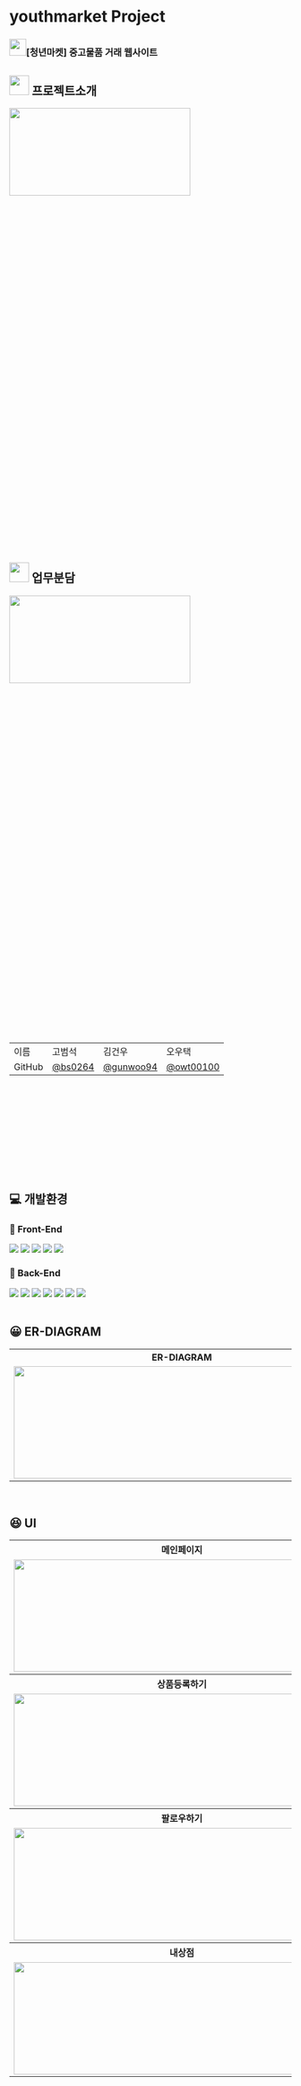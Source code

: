 # youthmarket Project
### <img src="https://github.com/user-attachments/assets/74a60ca1-377d-484f-b9df-fc168bac2895"  width="30px" height="30px">[청년마켓] 중고물품 거래 웹사이트


## <img src="https://user-images.githubusercontent.com/113049166/222699301-ce14e886-186b-4241-91fc-132ba832cbe9.png" width="35px" height="35px"> 프로젝트소개

<img src="https://github.com/user-attachments/assets/d8f9e665-56dc-4ae9-94a7-11bf1ad82bf2" width="80%" height="20%">

## <img src="https://user-images.githubusercontent.com/113049166/222700339-680fc1d0-6047-48e2-8f3e-4c55c9916e82.png" width="35px" height="35px"> 업무분담 

<img src="https://github.com/user-attachments/assets/d1a21f15-96cb-467a-8d8f-206562009192" width="80%" height="20%">

<table style="margin-left: auto; margin-right: auto; width: 600px; height: 200px;">
            <tr>
                <td>이름</td>
                <td>고범석</td>
                <td>김건우</td>
                <td>오우택</td>
            </tr>
            <tr>
                <td>GitHub</td>
                <td><a href="https://github.com/bs0264">@bs0264</a></td>
                <td><a href="https://github.com/gunwoo94">@gunwoo94</a></td>
                <td><a href="https://github.com/owt00100">@owt00100</a></td>
            </tr>
  </table>
  
  <br>

  
  ## :computer: 개발환경
### :pencil: Front-End
<div>
	<img src="https://img.shields.io/badge/HTML5-E34F26?style=flat&logo=HTML5&logoColor=white" />
	<img src="https://img.shields.io/badge/CSS3-1572B6?style=flat&logo=CSS3&logoColor=white" />
	<img src="https://img.shields.io/badge/JavaScript-F7DF1E?style=flat&logo=JavaScript&logoColor=white" />
	<img src="https://img.shields.io/badge/jQuery-0769AD?style=flat&logo=jQuery&logoColor=white" />	
	<img src="https://img.shields.io/badge/Bootstrap-7952B3?style=flat&logo=Bootstrap&logoColor=white" />
</div>

 ### :pencil: Back-End
<div>
	<img src="https://img.shields.io/badge/Java-007396?style=flat&logo=Java&logoColor=white" />
	<img src="https://img.shields.io/badge/Oracle-F80000?style=flat&logo=Oracle&logoColor=white" />
	<img src="https://img.shields.io/badge/Apache Tomcat-F8DC75?style=flat&logo=Apache Tomcat&logoColor=white" />
	<img src="https://user-images.githubusercontent.com/113049166/222707121-ef026546-b995-4c35-8cdd-5dcd1e5825d5.svg" />
	<img src="https://user-images.githubusercontent.com/113049166/222707252-fc23c89e-a4f6-49a0-b550-7b26aa323fad.svg" />
	<img src="https://user-images.githubusercontent.com/113049166/222707283-1d75770f-1c1d-441d-bccf-2d045850600f.svg" />
	<img src="https://user-images.githubusercontent.com/113049166/222707320-eada9a30-6441-4f77-aea9-511da0362e0b.svg" />

</div>

<br>

## 😀 ER-DIAGRAM 
<table>
<tr>
	<th>
	  ER-DIAGRAM
	</th>
</tr>
<tr>
	<td width="50%">
		<img src="https://github.com/user-attachments/assets/ea4bdc32-2502-4fc5-9770-16e3f2957bfd" width="600" height="200"/>
	</td>
</tr>
</table>

<br>

## 😆 UI
<table>
<tr>
	<th>
		메인페이지
	</th>
	<th>
		관리자페이지
	</th>

</tr>
<tr>
	<td width="30%">
		<img src="https://github.com/user-attachments/assets/c51b273a-75f7-4ad7-9bf5-6acbbece89c8" width="600" height="200"/>
	</td>
	<td width="30%">
		<img src="https://github.com/user-attachments/assets/d8e58244-bd4c-46a7-a124-1569eba93cf6" width="600" height="200"></td>

</tr>
<tr>
	<th>
	    상품등록하기
	</th>
	<th>상품상세보기</th>
</tr>
<tr>
	<td>
	 <img src="https://github.com/user-attachments/assets/699ab77e-7625-4703-b9b2-61a0fbe28d18" width="600" height="200"/>
	</td>
	<td>
	  <img src="https://github.com/user-attachments/assets/12265720-0bf1-47a1-a233-574f30e2e06b" width="600" height="200"/>
	</td>
</tr>
<tr>
	<th>팔로우하기
	</th>
	<th>
	    팔로잉 목록
	</th>
</tr>
<tr>
	<td>
	  <img src="https://github.com/user-attachments/assets/5003cf48-61a4-4b6b-83a1-b16f2e2b270b" width="600" height="200"/>
	</td>
	<td>
	  <img src="https://github.com/user-attachments/assets/ee67cc9c-0d52-4a33-9c46-fe3d24c811c6" width="600" height="200"/>
	</td>
<tr>
<tr>
	<th>내상점
	</th>
	<th>
	    내상점 찜목록
	</th>
</tr>
<tr>
	<td>
	   <img src="https://github.com/user-attachments/assets/886700ab-eb31-4da1-a6af-b3270b6b0173" width="600" height="200"/>
	</td>
	<td>
	   <img src="https://github.com/user-attachments/assets/8c3e7a9a-9ef5-4cc1-be57-cc6cd5aba48d" width="600" height="200"/>
	</td>
<tr>
</table>

<br>
  



